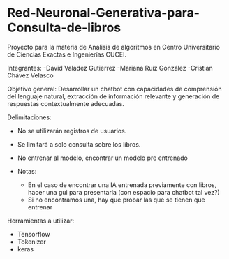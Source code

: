 # Red-Neuronal-Generativa-para-Consulta-de-libros
Proyecto para la materia de Análisis de algoritmos en Centro Universitario de Ciencias Exactas e Ingenierías CUCEI. 

Integrantes:
-David Valadez Gutierrez
-Mariana Ruíz González
-Cristian Chávez Velasco


Objetivo general:
Desarrollar un chatbot con capacidades de comprensión del lenguaje natural, extracción de información relevante y generación de respuestas contextualmente adecuadas.


Delimitaciones:
- No se utilizarán registros de usuarios.
- Se limitará a solo consulta sobre los libros.
- No entrenar al modelo, encontrar un modelo pre entrenado
 
- Notas:
     - En el caso de encontrar una IA entrenada previamente con libros, hacer una gui para presentarla (con espacio para chatbot tal vez?)
     - Si no encontramos una, hay que probar las que se tienen que entrenar


Herramientas a utilizar:
- Tensorflow
- Tokenizer
- keras
